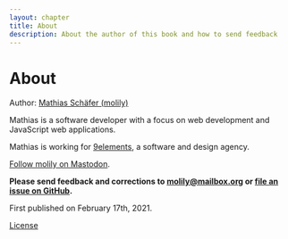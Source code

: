 ```yaml
---
layout: chapter
title: About
description: About the author of this book and how to send feedback
---
```


# About

Author: [Mathias Schäfer (molily)](https://molily.de)

Mathias is a software developer with a focus on web development and JavaScript web applications.

Mathias is working for [9elements](https://9elements.com), a software and design agency.

[Follow molily on Mastodon](https://mastodon.social/@molily).

**Please send feedback and corrections to [molily@mailbox.org](mailto:molily@mailbox.org) or <a href="https://github.com/molily/testing-angular/">file an issue on GitHub</a>.**

First published on <time datetime="2021-02-17">February 17th, 2021</time>.

<p id="next-chapter-link"><a href="../license/#license">License</a></p>

